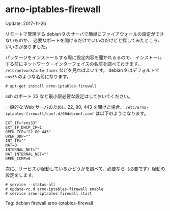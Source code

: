 # arno-iptables-firewall

Update: 2017-11-26


リモートで管理する debian 9 のサーバで簡単にファイアウォールの設定ができないものか、
必要なポートを開けるだけでいいのだけどと探してみたところ、いいのがありました。

パッケージをインストールする際に設定内容を聞かれるるので、
インストールする前にネットワーク・インターフェイスの名前を調べておきます。
``/etc/network/interfaces`` などを見ればよいです。
debian 9 はデフォルトで ``ens33`` のような名前になります。

```
# apt-get install arno-iptables-firewall
```

ssh のポート 22 など最小限必要な設定はしておいてください。

一般的な Web サーバのために 22, 80, 443 を開けた場合、
``/etc/arno-iptables-firewall/conf.d/00debconf.conf``
は以下のようになります。

```
EXT_IF="ens33"
EXT_IF_DHCP_IP=1
OPEN_TCP="22 80 443"
OPEN_UDP=""
INT_IF=""
NAT=0
INTERNAL_NET=""
NAT_INTERNAL_NET=""
OPEN_ICMP=0
```

次に、サービスが起動しているかどうかを調べて、必要なら（必要です）起動の設定をします。

```
# service --status-all
# update-rc.d arno-iptables-firewall enable
# service arno-iptables-firewall start
```

Tag: debian firewall arno-iptables-firewall
